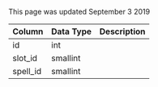 This page was updated September 3 2019

| Column   | Data Type | Description |
| -------- | --------- | ----------- |
| id       | int       |             |
| slot_id  | smallint  |             |
| spell_id | smallint  |             |